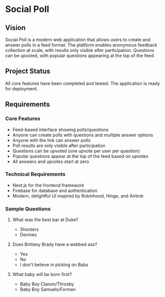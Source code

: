 # Social Poll

## Vision
Social Poll is a modern web application that allows users to create and answer polls in a feed format. The platform enables anonymous feedback collection at scale, with results only visible after participation. Questions can be upvoted, with popular questions appearing at the top of the feed.

## Project Status
All core features have been completed and tested. The application is ready for deployment.

## Requirements

### Core Features
- Feed-based interface showing polls/questions
- Anyone can create polls with questions and multiple answer options
- Anyone with the link can answer polls
- Poll results are only visible after participation
- Questions can be upvoted (one upvote per user per question)
- Popular questions appear at the top of the feed based on upvotes
- All answers and upvotes start at zero

### Technical Requirements
- Next.js for the frontend framework
- Firebase for database and authentication
- Modern, delightful UI inspired by Robinhood, Hinge, and Airbnb

### Sample Questions
1. What was the best bar at Duke?
   - Shooters
   - Devines

2. Does Brittany Brady have a webbed ass?
   - Yes
   - No
   - I don't believe in picking on Babs

3. What baby will be born first?
   - Baby Boy Clanon/Throsby
   - Baby Boy Samuels/Forman
